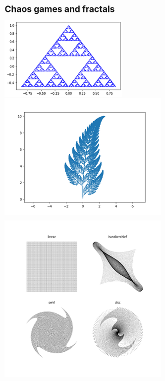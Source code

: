 # Chaos games and fractals

![alt text](https://github.com/simon-f-j/ChaosGames/blob/main/figures/chaos1.png)
![alt text](https://github.com/simon-f-j/ChaosGames/blob/main/figures/barnsley_fern.png)

![alt text](https://github.com/simon-f-j/ChaosGames/blob/main/figures/variations_4b.png)
